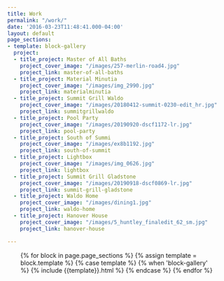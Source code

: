 ```yaml
---
title: Work
permalink: "/work/"
date: '2016-03-23T11:48:41.000-04:00'
layout: default
page_sections:
- template: block-gallery
  project:
  - title_project: Master of All Baths
    project_cover_image: "/images/257-merlin-road4.jpg"
    project_link: master-of-all-baths
  - title_project: Material Minutia
    project_cover_image: "/images/img_2990.jpg"
    project_link: materialminutia
  - title_project: Summit Grill Waldo
    project_cover_image: "/images/20180412-summit-0230-edit_hr.jpg"
    project_link: summitgrillwaldo
  - title_project: Pool Party
    project_cover_image: "/images/20190920-dscf1172-lr.jpg"
    project_link: pool-party
  - title_project: South of Summi
    project_cover_image: "/images/ex8b1192.jpg"
    project_link: south-of-summit
  - title_project: Lightbox
    project_cover_image: "/images/img_0626.jpg"
    project_link: lightbox
  - title_project: Summit Grill Gladstone
    project_cover_image: "/images/20190918-dscf0869-lr.jpg"
    project_link: summit-grill-gladstone
  - title_project: Waldo Home
    project_cover_image: "/images/dining1.jpg"
    project_link: waldo-home
  - title_project: Hanover House
    project_cover_image: "/images/5_huntley_finaledit_62_sm.jpg"
    project_link: hanover-house

---
```

<!-- --include feature_row-- -->
<div class="row mobileFix" style="margin: 15px 30px;">
{% for block in page.page_sections %}
    {% assign template = block.template %}
    {% case template %}
        {% when 'block-gallery' %}
        {% include {{template}}.html %}
    {% endcase %}
{% endfor %}
</div>


<script src="https://ajax.googleapis.com/ajax/libs/jquery/3.6.0/jquery.min.js"></script>
<script>
$( document ).ready(function() {
    document.querySelectorAll('.project').forEach((project) => {
      console.log(project);
      project.addEventListener("mouseover", function(){
        project.children[0].children[0].style.display = "none";
      });
      project.addEventListener("mouseleave", function(){
        project.children[0].children[0].style.display = "block";
      });
    });
});
</script>